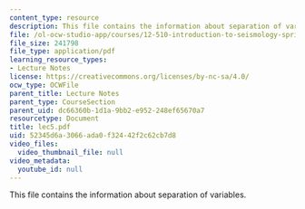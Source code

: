 ```yaml
---
content_type: resource
description: This file contains the information about separation of variables.
file: /ol-ocw-studio-app/courses/12-510-introduction-to-seismology-spring-2010/52345d6a3066ada0f32442f2c62cb7d8_lec5.pdf
file_size: 241798
file_type: application/pdf
learning_resource_types:
- Lecture Notes
license: https://creativecommons.org/licenses/by-nc-sa/4.0/
ocw_type: OCWFile
parent_title: Lecture Notes
parent_type: CourseSection
parent_uid: dc66360b-1d1a-9bb2-e952-248ef65670a7
resourcetype: Document
title: lec5.pdf
uid: 52345d6a-3066-ada0-f324-42f2c62cb7d8
video_files:
  video_thumbnail_file: null
video_metadata:
  youtube_id: null
---
```

This file contains the information about separation of variables.